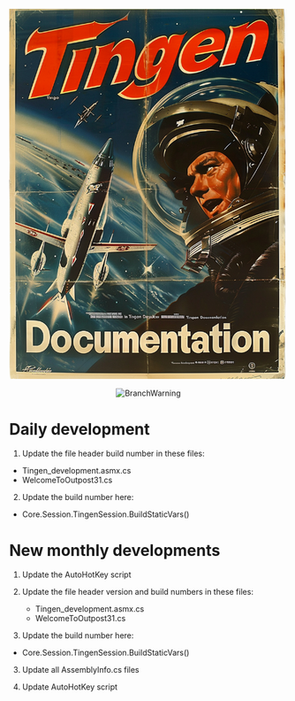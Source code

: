 <!-- u240805 -->

<div align="center">

  ![logo](./.github/images/logos/TingenDocumentation_ORIGINAL.png)

  ![BranchWarning](https://img.shields.io/badge/Release-24.8-orange?style=for-the-badge)

</div>


# Daily development

1. Update the file header build number in these files:

* Tingen_development.asmx.cs
* WelcomeToOutpost31.cs
 
2. Update the build number here:

* Core.Session.TingenSession.BuildStaticVars()


# New monthly developments

1. Update the AutoHotKey script
2. Update the file header version and build numbers in these files:
   * Tingen_development.asmx.cs
   * WelcomeToOutpost31.cs
 
3. Update the build number here:

* Core.Session.TingenSession.BuildStaticVars()

3. Update all AssemblyInfo.cs files
   
4. Update AutoHotKey script
